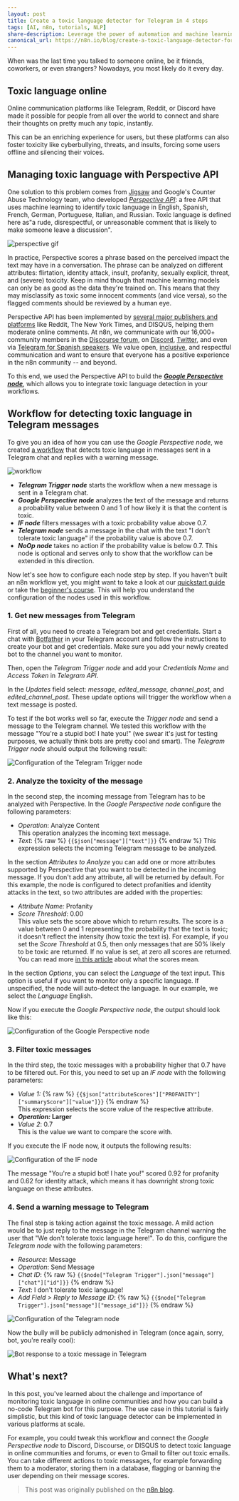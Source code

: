 ```yaml
---
layout: post
title: Create a toxic language detector for Telegram in 4 steps
tags: [AI, n8n, tutorials, NLP]
share-description: Leverage the power of automation and machine learning to enable kinder online discussions.
canonical_url: https://n8n.io/blog/create-a-toxic-language-detector-for-telegram/
---
```


When was the last time you talked to someone online, be it friends, coworkers, or even strangers? Nowadays, you most likely do it every day.

## Toxic language online

Online communication platforms like Telegram, Reddit, or Discord have made it possible for people from all over the world to connect and share their thoughts on pretty much any topic, instantly.

This can be an enriching experience for users, but these platforms can also foster toxicity like cyberbullying, threats, and insults, forcing some users offline and silencing their voices.

## Managing toxic language with Perspective API

One solution to this problem comes from [Jigsaw](https://jigsaw.google.com/) and Google's Counter Abuse Technology team, who developed [*Perspective API*](https://www.perspectiveapi.com/): a free API that uses machine learning to identify toxic language in English, Spanish, French, German, Portuguese, Italian, and Russian. Toxic language is defined here as"a rude, disrespectful, or unreasonable comment that is likely to make someone leave a discussion".

![perspective gif](./blog_images/n8n_toxlan_perspective.gif)


In practice, Perspective scores a phrase based on the perceived impact the text may have in a conversation. The phrase can be analyzed on different attributes: flirtation, identity attack, insult, profanity, sexually explicit, threat, and (severe) toxicity. Keep in mind though that machine learning models can only be as good as the data they're trained on. This means that they may misclassify as toxic some innocent comments (and vice versa), so the flagged comments should be reviewed by a human eye.

Perspective API has been implemented by [several major publishers and platforms](https://www.perspectiveapi.com/case-studies/) like Reddit, The New York Times, and DISQUS, helping them moderate online comments. At n8n, we communicate with our 16,000+ community members in the [Discourse forum](https://community.n8n.io/), on [Discord](https://discord.gg/vWwMVThRta), [Twitter](https://twitter.com/n8n_io), and even via [Telegram for Spanish speakers](https://t.me/comunidadn8n). We value open, [inclusive](https://n8n.io/workflows/982), and respectful communication and want to ensure that everyone has a positive experience in the n8n community -- and beyond.

To this end, we used the Perspective API to build the [***Google Perspective node***](https://docs.n8n.io/nodes/n8n-nodes-base.googlePerspective/)*,* which allows you to integrate toxic language detection in your workflows.

## Workflow for detecting toxic language in Telegram messages
To give you an idea of how you can use the *Google Perspective node*, we created [a workflow](https://n8n.io/workflows/1216) that detects toxic language in messages sent in a Telegram chat and replies with a warning message.

![workflow](./blog_images/n8n_toxlan_workflow.png)

-   ***Telegram Trigger node*** starts the workflow when a new message is sent in a Telegram chat.
-   ***Google Perspective node*** analyzes the text of the message and returns a probability value between 0 and 1 of how likely it is that the content is toxic.
-   ***IF node*** filters messages with a toxic probability value above 0.7.
-   ***Telegram node*** sends a message in the chat with the text "I don't tolerate toxic language" if the probability value is above 0.7.
-   ***NoOp node*** takes no action if the probability value is below 0.7. This node is optional and serves only to show that the workflow can be extended in this direction.

Now let's see how to configure each node step by step. If you haven't built an n8n workflow yet, you might want to take a look at our [quickstart guide](https://docs.n8n.io/quickstart/) or take the [beginner's course](https://docs.n8n.io/courses/level-one/). This will help you understand the configuration of the nodes used in this workflow.

### 1\. Get new messages from Telegram

First of all, you need to create a Telegram bot and get credentials. Start a chat with [Botfather](https://telegram.me/BotFather) in your Telegram account and follow the instructions to create your bot and get credentials. Make sure you add your newly created bot to the channel you want to monitor.

Then, open the *Telegram Trigger node* and add your *Credentials Name* and *Access Token* in *Telegram API*.

In the *Updates* field select: *message, edited_message, channel_post,* and *edited_channel_post*. These update options will trigger the workflow when a text message is posted.

To test if the bot works well so far, execute the *Trigger node* and send a message to the Telegram channel. We tested this workflow with the message "You're a stupid bot! I hate you!" (we swear it's just for testing purposes, we actually think bots are pretty cool and smart). The *Telegram Trigger node* should output the following result:

![Configuration of the Telegram Trigger node](https://lh5.googleusercontent.com/biB_15LoriRD_BK0T2yJqtYDCadzvBOy9WZsgNWbafxnbQEsKXLuHbyFiva1Kz_umJn8Uo3tjc4xBaLFIEkFohLEUxPg__rrW0YQrprJbBKkPEDj-3qvJTYo_U_KbuYihUccdoRY=s0)


### 2\. Analyze the toxicity of the message

In the second step, the incoming message from Telegram has to be analyzed with Perspective. In the *Google Perspective node* configure the following parameters:

-   *Operation*: Analyze Content\
    This operation analyzes the incoming text message.
-   *Text*: {% raw %} `{{$json["message"]["text"]}}` {% endraw %}
    This expression selects the incoming Telegram message to be analyzed.

In the section *Attributes to Analyze* you can add one or more attributes supported by Perspective that you want to be detected in the incoming message. If you don't add any attribute, all will be returned by default. For this example, the node is configured to detect profanities and identity attacks in the text, so two attributes are added with the properties:

-   *Attribute Name:* Profanity
-   *Score Threshold*: 0.00\
    This value sets the score above which to return results. The score is a value between 0 and 1 representing the probability that the text is toxic; it doesn't reflect the intensity (how toxic the text is). For example, if you set the *Score Threshold* at 0.5, then only messages that are 50% likely to be toxic are returned. If no value is set, at zero all scores are returned. You can read more [in this article](https://medium.com/jigsaw/what-do-perspectives-scores-mean-113b37788a5d) about what the scores mean.

In the section *Options*, you can select the *Language* of the text input. This option is useful if you want to monitor only a specific language. If unspecified, the node will auto-detect the language. In our example, we select the *Language* English.

Now if you execute the *Google Perspective node*, the output should look like this:

![Configuration of the Google Perspective node](https://lh4.googleusercontent.com/XI2H1OnmArFhHG6PADlYp4ENKJZXe2S0RpWEtf2kLwXte19R1STMMSY8xAn0mwSv7PAcy89_ElOp_zaye6FywKjLAV4shx10m1sqWuuIFi5UK270vo6kk4iheAjXhHkGNu5tFY0j=s0)


### 3\. Filter toxic messages

In the third step, the toxic messages with a probability higher that 0.7 have to be filtered out. For this, you need to set up an *IF node* with the following parameters:

-   *Value 1:* {% raw %} `{{$json["attributeScores"]["PROFANITY"]["summaryScore"]["value"]}}` {% endraw %} \
    This expression selects the score value of the respective attribute.
-   ***Operation:* Larger**
-   *Value 2*: 0.7\
    This is the value we want to compare the score with.

If you execute the IF node now, it outputs the following results:

![Configuration of the IF node](https://lh3.googleusercontent.com/ulTV-NrI_foRhtJdXSsee98X2iiamH5YXSuyMhJOXcNCnj2EDV6NF_vdH-HkobnmyMECQcxVTCZtBz4ZJ1J6Ivzslmkg9VJxEt9JfaSB2SRsCFIuizGfrR2e2bhHwXpbd80mCG6w=s0)

The message "You're a stupid bot! I hate you!" scored 0.92 for profanity and 0.62 for identity attack, which means it has downright strong toxic language on these attributes.

### 4\. Send a warning message to Telegram

The final step is taking action against the toxic message. A mild action would be to just reply to the message in the Telegram channel warning the user that "We don't tolerate toxic language here!". To do this, configure the *Telegram node* with the following parameters:

-   *Resource*: Message
-   *Operation*: Send Message
-   *Chat ID*: {% raw %} `{{$node["Telegram Trigger"].json["message"]["chat"]["id"]}}` {% endraw %}
-   *Text*: I don't tolerate toxic language!
-   *Add Field > Reply to Message ID*: {% raw %} `{{$node["Telegram Trigger"].json["message"]["message_id"]}}` {% endraw %}

![Configuration of the Telegram node](https://lh4.googleusercontent.com/wA7GLd-yBfCEzNKH4hYxGC1Y7oV46KLpObgeDiPo7lBZjTnqyc02B01Ja_gNwbFZLeh_CTPtjVqUz_VlkPHvg2PO6SW2-5qzevSlYc0F6SeDve8bUp_NYJ9pddmKrKdgLcd26_57=s0)


Now the bully will be publicly admonished in Telegram (once again, sorry, bot, you're really cool):

![Bot response to a toxic message in Telegram](./blog_images/n8n_toxlan_telegrammsg.jpeg)


## What's next?

In this post, you've learned about the challenge and importance of monitoring toxic language in online communities and how you can build a no-code Telegram bot for this purpose. The use case in this tutorial is fairly simplistic, but this kind of toxic language detector can be implemented in various platforms at scale.

For example, you could tweak this workflow and connect the *Google Perspective node* to Discord, Discourse, or DISQUS to detect toxic language in online communities and forums, or even to Gmail to filter out toxic emails. You can take different actions to toxic messages, for example forwarding them to a moderator, storing them in a database, flagging or banning the user depending on their message scores.

> This post was originally published on the [n8n blog](https://n8n.io/blog/create-a-toxic-language-detector-for-telegram/).